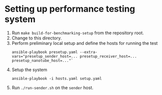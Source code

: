 # Setting up performance testing system

1. Run `make build-for-benchmarking-setup` from the repository root.
2. Change to this directory.
3. Perform preliminary local setup and define the hosts for running the test
    ```
    ansible-playbook presetup.yaml --extra-vars="presetup_sender_host=... presetup_receiver_host=... presetup_nanotube_host=..."`
    ```
4. Setup the system
    ```
    ansible-playbook -i hosts.yaml setup.yaml
    ```
5. Run `./run-sender.sh` on the `sender` host.
